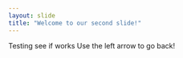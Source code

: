 ```yaml
---
layout: slide
title: "Welcome to our second slide!"
---
```

Testing see if works
Use the left arrow to go back!
